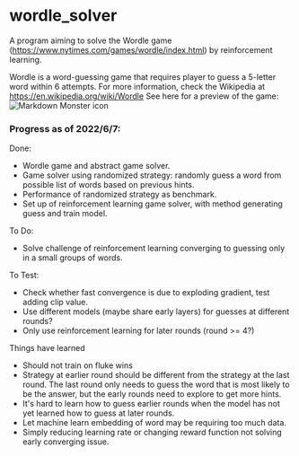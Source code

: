 # wordle_solver
A program aiming to solve the Wordle game (https://www.nytimes.com/games/wordle/index.html) by reinforcement learning.

Wordle is a word-guessing game that requires player to guess a 5-letter word within 6 attempts. For more information, check the Wikipedia at https://en.wikipedia.org/wiki/Wordle See here for a preview of the game:
\
<img src="https://upload.wikimedia.org/wikipedia/commons/e/ec/Wordle_196_example.svg"
     alt="Markdown Monster icon"
     style="margin-right: 10px;" />

### Progress as of 2022/6/7:
Done:
- Wordle game and abstract game solver.
- Game solver using randomized strategy: randomly guess a word from possible list of words based on previous hints.
- Performance of randomized strategy as benchmark.
- Set up of reinforcement learning game solver, with method generating guess and train model.

To Do:
- Solve challenge of reinforcement learning converging to guessing only in a small groups of words.

To Test:
- Check whether fast convergence is due to exploding gradient, test adding clip value.
- Use different models (maybe share early layers) for guesses at different rounds?
- Only use reinforcement learning for later rounds (round >= 4?)

Things have learned
- Should not train on fluke wins
- Strategy at earlier round should be different from the strategy at the last round. The last round only needs to guess the word that is most likely to be the answer, but the early rounds need to explore to get more hints.
- It's hard to learn how to guess earlier rounds when the model has not yet learned how to guess at later rounds.
- Let machine learn embedding of word may be requiring too much data.
- Simply reducing learning rate or changing reward function not solving early converging issue.
